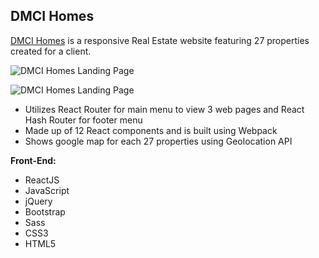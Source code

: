 **DMCI Homes**
--------------------

[DMCI Homes](https://www.dmcihomes.com/) is a responsive Real Estate website featuring 27 properties created for a client.

![DMCI Homes Landing Page](https://bernadette-estacio.netlify.app/img/portfolio/dmcireactthumbnail.jpg)

![DMCI Homes Landing Page](https://bernadette-estacio.netlify.app/img/portfolio/dmcireactthumbnail2.jpg)

 - Utilizes React Router for main menu to view 3 web pages and React Hash Router for footer menu
 - Made up of 12 React components and is built using Webpack
 - Shows google map for each 27 properties using Geolocation API

**Front-End:**

 - ReactJS
 - JavaScript
 - jQuery 
 - Bootstrap
 - Sass
 - CSS3
 - HTML5
